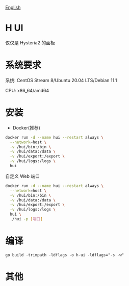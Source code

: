[English](README.md)

# H UI

仅仅是 Hysteria2 的面板

# 系统要求

系统: CentOS Stream 8/Ubuntu 20.04 LTS/Debian 11.1

CPU: x86_64/amd64

# 安装

- Docker(推荐)

```bash
docker run -d --name hui --restart always \
  --network=host \
  -v /hui/bin:/bin \
  -v /hui/data:/data \
  -v /hui/export:/export \
  -v /hui/logs:/logs \
  hui

```

自定义 Web 端口

```bash
docker run -d --name hui --restart always \
  --network=host \
  -v /hui/bin:/bin \
  -v /hui/data:/data \
  -v /hui/export:/export \
  -v /hui/logs:/logs \
  hui \
  ./hui -p [端口]
```

# 编译

```shell
go build -trimpath -ldflags -o h-ui -ldflags="-s -w"
```

# 其他
